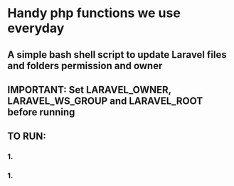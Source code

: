 # Handy php functions we use everyday

## A simple bash shell script to update Laravel files and folders permission and owner

## IMPORTANT: Set LARAVEL_OWNER, LARAVEL_WS_GROUP and LARAVEL_ROOT before running

## TO RUN:
### 1. 
### 1. 
